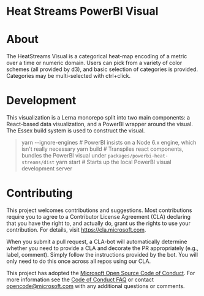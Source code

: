 # Heat Streams PowerBI Visual

# About
The HeatStreams Visual is a categorical heat-map encoding of a metric over a time or numeric domain. Users can pick from a variety of color schemes (all provided by d3), and basic selection of categories is provided. Categories may be multi-selected with ctrl+click. 

# Development
This visualization is a Lerna monorepo split into two main components: a React-based data visualization, and a PowerBI wrapper around the visual. The Essex build system is used to construct the visual.

> yarn --ignore-engines # PowerBI insists on a Node 6.x engine, which isn't really necessary
> yarn build            # Transpiles react components, bundles the PowerBI visual under `packages/powerbi-heat-streams/dist`
> yarn start            # Starts up the local PowerBI visual development server

# Contributing

This project welcomes contributions and suggestions.  Most contributions require you to agree to a
Contributor License Agreement (CLA) declaring that you have the right to, and actually do, grant us
the rights to use your contribution. For details, visit https://cla.microsoft.com.

When you submit a pull request, a CLA-bot will automatically determine whether you need to provide
a CLA and decorate the PR appropriately (e.g., label, comment). Simply follow the instructions
provided by the bot. You will only need to do this once across all repos using our CLA.

This project has adopted the [Microsoft Open Source Code of Conduct](https://opensource.microsoft.com/codeofconduct/).
For more information see the [Code of Conduct FAQ](https://opensource.microsoft.com/codeofconduct/faq/) or
contact [opencode@microsoft.com](mailto:opencode@microsoft.com) with any additional questions or comments.
